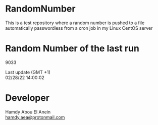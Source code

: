 # RandomNumber    
This is a test repository where a random number is pushed to a file automatically passwordless from a cron job in my Linux CentOS server    
# Random Number of the last run   
9033
      
Last update (GMT +1)    
02/28/22 14:00:02
# Developer    
Hamdy Abou El Anein   
hamdy.aea@protonmail.com
